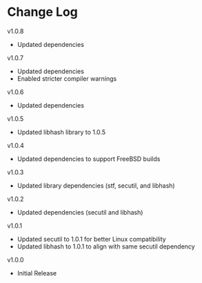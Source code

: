 # Change Log

v1.0.8

- Updated dependencies

v1.0.7

- Updated dependencies
- Enabled stricter compiler warnings

v1.0.6

- Updated dependencies

v1.0.5

- Updated libhash library to 1.0.5

v1.0.4

- Updated dependencies to support FreeBSD builds

v1.0.3

- Updated library dependencies (stf, secutil, and libhash)

v1.0.2

- Updated dependencies (secutil and libhash)

v1.0.1

- Updated secutil to 1.0.1 for better Linux compatibility
- Updated libhash to 1.0.1 to align with same secutil dependency

v1.0.0

- Initial Release

